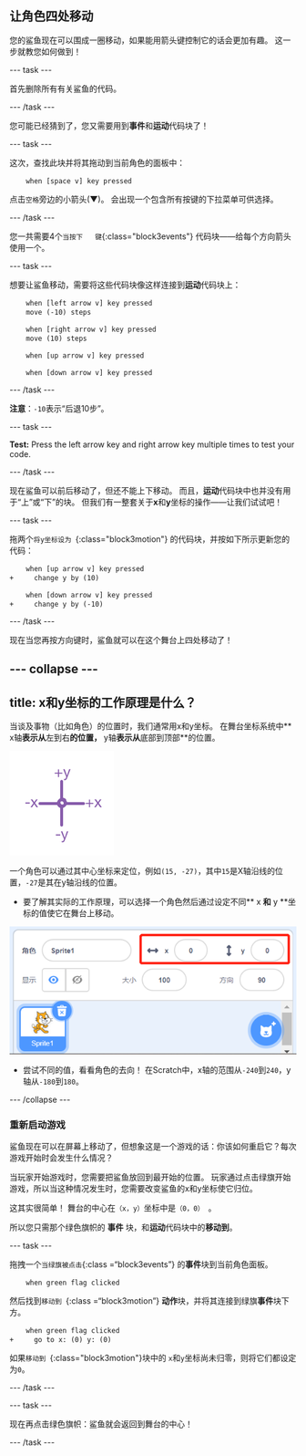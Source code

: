 ## 让角色四处移动

您的鲨鱼现在可以围成一圈移动，如果能用箭头键控制它的话会更加有趣。 这一步就教您如何做到！

\--- task \---

首先删除所有有关鲨鱼的代码。

\--- /task \---

您可能已经猜到了，您又需要用到**事件**和**运动**代码块了！

\--- task \---

这次，查找此块并将其拖动到当前角色的面板中：

```blocks3
    when [space v] key pressed
```

点击`空格`旁边的小箭头(▼)。 会出现一个包含所有按键的下拉菜单可供选择。

\--- /task \---

您一共需要4个`当按下   键`{:class="block3events"} 代码块——给每个方向箭头使用一个。

\--- task \---

想要让鲨鱼移动，需要将这些代码块像这样连接到**运动**代码块上：

```blocks3
    when [left arrow v] key pressed
    move (-10) steps
```

```blocks3
    when [right arrow v] key pressed
    move (10) steps
```

```blocks3
    when [up arrow v] key pressed
```

```blocks3
    when [down arrow v] key pressed
```

\--- /task \---

**注意**：`-10`表示“后退10步”。

\--- task \---

**Test:** Press the left arrow key and right arrow key multiple times to test your code.

\--- /task \---

现在鲨鱼可以前后移动了，但还不能上下移动。 而且，**运动**代码块中也并没有用于“上”或“下”的块。 但我们有一整套关于**x**和**y**坐标的操作——让我们试试吧！

\--- task \---

拖两个`将y坐标设为 `{:class="block3motion"} 的代码块，并按如下所示更新您的代码：

```blocks3
    when [up arrow v] key pressed
+     change y by (10)
```

```blocks3
    when [down arrow v] key pressed
+     change y by (-10)
```

\--- /task \---

现在当您再按方向键时，鲨鱼就可以在这个舞台上四处移动了！

## \--- collapse \---

## title: x和y坐标的工作原理是什么？

当谈及事物（比如角色）的位置时，我们通常用x和y坐标。 在舞台坐标系统中** x轴**表示从**左到右**的位置，** y轴**表示从**底部到顶部**的位置。

![](images/moving3.png)

一个角色可以通过其中心坐标来定位，例如`(15, -27)`，其中`15`是X轴沿线的位置，`-27`是其在y轴沿线的位置。

+ 要了解其实际的工作原理，可以选择一个角色然后通过设定不同** x **和** y **坐标的值使它在舞台上移动。

![](images/xycoords.png)

+ 尝试不同的值，看看角色的去向！ 在Scratch中，x轴的范围从`-240`到`240`，y轴从`-180`到`180`。

\--- /collapse \---

### 重新启动游戏

鲨鱼现在可以在屏幕上移动了，但想象这是一个游戏的话：你该如何重启它？每次游戏开始时会发生什么情况？

当玩家开始游戏时，您需要把鲨鱼放回到最开始的位置。 玩家通过点击绿旗开始游戏，所以当这种情况发生时，您需要改变鲨鱼的x和y坐标使它归位。

这其实很简单！ 舞台的中心在`（x，y）`坐标中是`（0，0） `。

所以您只需那个绿色旗帜的 **事件** 块，和**运动**代码块中的**移动到**。

\--- task \---

拖拽一个`当绿旗被点击`{:class =“block3events”} 的**事件**块到当前角色面板。

```blocks3
    when green flag clicked
```

然后找到`移动到 `{:class =“block3motion”} **动作**块，并将其连接到绿旗**事件**块下方。

```blocks3
    when green flag clicked
+     go to x: (0) y: (0)
```

如果`移动到 `{:class="block3motion"}块中的 `x`和`y`坐标尚未归零，则将它们都设定为`0`。

\--- /task \---

\--- task \---

现在再点击绿色旗帜：鲨鱼就会返回到舞台的中心！

\--- /task \---